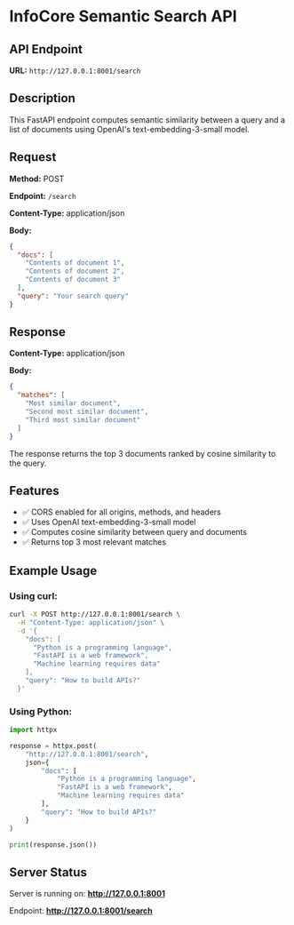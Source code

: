 # InfoCore Semantic Search API

## API Endpoint

**URL:** `http://127.0.0.1:8001/search`

## Description

This FastAPI endpoint computes semantic similarity between a query and a list of documents using OpenAI's text-embedding-3-small model.

## Request

**Method:** POST

**Endpoint:** `/search`

**Content-Type:** application/json

**Body:**
```json
{
  "docs": [
    "Contents of document 1",
    "Contents of document 2",
    "Contents of document 3"
  ],
  "query": "Your search query"
}
```

## Response

**Content-Type:** application/json

**Body:**
```json
{
  "matches": [
    "Most similar document",
    "Second most similar document",
    "Third most similar document"
  ]
}
```

The response returns the top 3 documents ranked by cosine similarity to the query.

## Features

- ✅ CORS enabled for all origins, methods, and headers
- ✅ Uses OpenAI text-embedding-3-small model
- ✅ Computes cosine similarity between query and documents
- ✅ Returns top 3 most relevant matches

## Example Usage

### Using curl:
```bash
curl -X POST http://127.0.0.1:8001/search \
  -H "Content-Type: application/json" \
  -d '{
    "docs": [
      "Python is a programming language",
      "FastAPI is a web framework",
      "Machine learning requires data"
    ],
    "query": "How to build APIs?"
  }'
```

### Using Python:
```python
import httpx

response = httpx.post(
    "http://127.0.0.1:8001/search",
    json={
        "docs": [
            "Python is a programming language",
            "FastAPI is a web framework",
            "Machine learning requires data"
        ],
        "query": "How to build APIs?"
    }
)

print(response.json())
```

## Server Status

Server is running on: **http://127.0.0.1:8001**

Endpoint: **http://127.0.0.1:8001/search**
